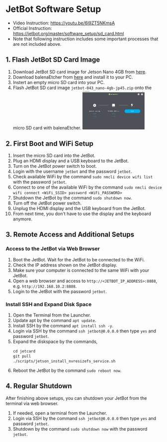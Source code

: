 # JetBot Software Setup
- Video Instruction: https://youtu.be/6I9ZT5NKmsA
- Official Instruction: https://jetbot.org/master/software_setup/sd_card.html
- Note that following instruction includes some important processes that are not included above.

## 1. Flash JetBot SD Card Image
1. Download JetBot SD card image for Jetson Nano 4GB from [here](https://drive.google.com/file/d/1o08RPDRZuDloP_o76tCoSngvq1CVuCDh/view?usp=sharing).
2. Download balenaEtcher from [here](https://www.balena.io/etcher/) and install it to your PC.
3. Instert an empty micro SD card into your PC.
4. Flash JetBot SD card image ```jetbot-043_nano-4gb-jp45.zip``` onto the micro SD card with balenaEtcher.
    <img src="imgs/etcher.jpg" width="200">

## 2. First Boot and WiFi Setup
1. Insert the micro SD card into the JetBot.
2. Plug an HDMI display and a USB keyboard to the JetBot.
3. Turn on the JetBot power switch to boot.
4. Login with the username ```jetbot``` and the password ```jetbot```.
5. Check available WiFi by the command ```sudo nmcli device wifi list``` with the password ```jetbot```.
6. Connect to one of the available WiFi by the command ```sudo nmcli device wifi connect <WiFi_SSID> password <WiFi_PASSWORD>```
7. Shutdown the JetBot by the command ```sudo shutdown now```.
8. Turn off the JetBot power switch.
9. Unplug the HDMI display and the USB keyboard from the JetBot.
10. From next time, you don't have to use the display and the keyboard anymore.

## 3. Remote Access and Additional Setups
### Access to the JetBot via Web Browser
1. Boot the JetBot. Wait for the JetBot to be connected to the WiFi.
2. Check the IP address shown on the JetBot display.
3. Make sure your computer is connected to the same WiFi with your JetBot.
4. Open a web browser and access to ```http://<JETBOT_IP_ADDRESS>:8888```, e.g. ```http://192.168.10.2:8888```.
5. Login to the JetBot with the password ```jetbot```.

### Install SSH and Expand Disk Space
1. Open the Terminal from the Launcher.
2. Update apt by the command ```apt update```.
3. Install SSH by the command ```apt install ssh -y```.
4. Login via SSH by the command ```ssh jetbot@0.0.0.0``` then type ```yes``` and password ```jetbot```.
5. Expand the diskspace by the commands,
    ```
    cd jetcard
    git pull
    ./scripts/jetson_install_nvresizefs_service.sh
    ```
1. Reboot the JetBot by the command ```sudo reboot now```.

## 4. Regular Shutdown
After finishing above setups, you can shutdown your JetBot from the terminal via web browser.
1. If needed, open a terminal from the Launcher.
1. Login via SSH by the command ```ssh jetbot@0.0.0.0``` then type ```yes``` and password ```jetbot```.
2. Shutdown by the command ```sudo shutdown now``` with the password ```jetbot```.
